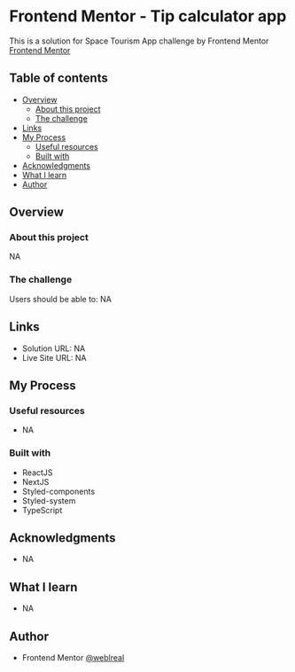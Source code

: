 # Frontend Mentor - Tip calculator app
This is a solution for Space Tourism App challenge by Frontend Mentor [Frontend Mentor
](https://www.frontendmentor.io/challenges/space-tourism-multipage-website-gRWj1URZ3)
## Table of contents
- [Overview](#overview)
  - [About this project](#about-this-project)
  - [The challenge](#the-challenge)
- [Links](#links)
- [My Process](#my-process)
  - [Useful resources](#useful-resources)
  - [Built with](#built-with)
 - [Acknowledgments](#acknowledgments)
 - [What I learn](#what-i-learn)
 - [Author](#author)


## Overview
### About this project
NA

### The challenge
Users should be able to:
NA

## Links
- Solution URL: NA
- Live Site URL: NA
  
## My Process
### Useful resources
 - NA

### Built with
- ReactJS
- NextJS
- Styled-components
- Styled-system
- TypeScript

## Acknowledgments
 - NA
## What I learn
- NA

## Author
- Frontend Mentor [@weblreal](https://www.frontendmentor.io/profile/weblreal)
